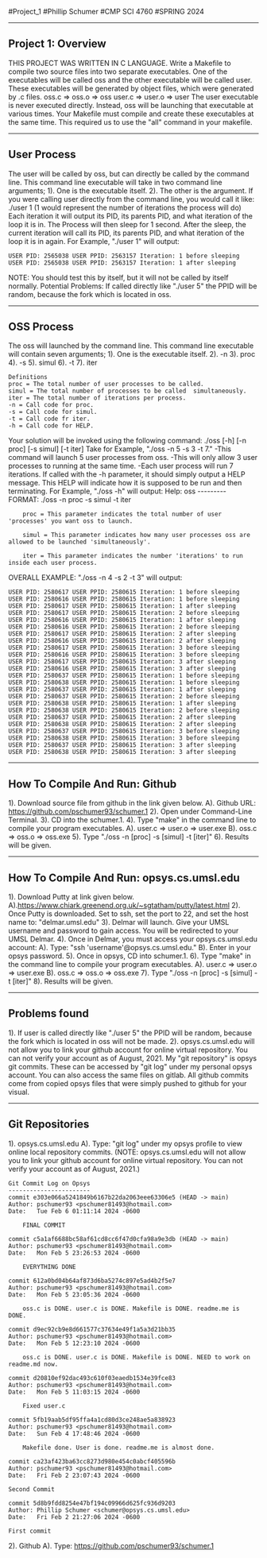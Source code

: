 #Project_1
#Phillip Schumer
#CMP SCI 4760
#SPRING 2024

-------------------
Project 1: Overview
-------------------
THIS PROJECT WAS WRITTEN IN C LANGUAGE.
Write a Makefile to compile two source files into two separate executables. One of the executables
will be called oss and the other executable will be called user. 
These executables will be generated by object files, which were generated by .c files.
    oss.c => oss.o => oss
    user.c => user.o => user
The user executable is never executed directly. Instead, oss will be launching that executable
 at various times. Your Makefile must compile and create these executables at the same time. 
 This required us to use the "all" command in your makefile.

------------
User Process
------------
The user will be called by oss, but can directly be called by the command line.
This command line executable will take in two  command line arguments; 
    1). One is the executable itself.
    2). The other is the argument. 
If you were calling user directly from the command line, you would call it like:
    ./user 1
    (1 would represent  the number of iterations the process will do)
Each iteration it will output its PID, its parents PID, and what iteration of the loop it is in.
The Process will then sleep for 1 second. 
After the sleep, the current iteration will call its PID, its parents PID, 
and what iteration of the loop it is in again.
    For Example, "./user 1" will output:

    USER PID: 2565038 USER PPID: 2563157 Iteration: 1 before sleeping
    USER PID: 2565038 USER PPID: 2563157 Iteration: 1 after sleeping

NOTE: You should test this by itself, but it will not be called by itself normally.
Potential Problems: If called directly like "./user 5" the PPID will be random, 
because the fork which is located in oss.

-----------
OSS Process
-----------
The oss will launched by the command line. This command line executable will contain seven arguments;
    1). One is the executable itself.
    2). -n
    3). proc
    4). -s
    5). simul
    6). -t
    7). iter

    Definitions
    proc = The total number of user processes to be called.
    simul = The total number of processes to be called  simultaneously.
    iter = The total number of iterations per process.
    -n = Call code for proc.
    -s = Call code for simul.
    -t = Call code fr iter.
    -h = Call code for HELP.

Your solution will be invoked using the following command:
./oss [-h] [-n proc] [-s simul] [-t iter]
Take for Example, "./oss -n 5 -s 3 -t 7."
    -This command will launch 5 user processes from oss. 
    -This will only allow 3 user processes to running at the same time.
    -Each user process will run 7 iterations.
If called with the -h parameter, it should simply output a HELP message.
This HELP will indicate how it is supposed to be run and then terminating.
For Example, "./oss -h" will output:
    Help: oss
    ---------
    FORMAT: ./oss -n proc -s simul -t iter

        proc = This parameter indicates the total number of user 'processes' you want oss to launch.

        simul = This parameter indicates how many user processes oss are allowed to be launched 'simultaneously'.

        iter = This parameter indicates the number 'iterations' to run inside each user process.

OVERALL EXAMPLE: "./oss -n 4 -s 2 -t 3" will output:

    USER PID: 2580617 USER PPID: 2580615 Iteration: 1 before sleeping
    USER PID: 2580616 USER PPID: 2580615 Iteration: 1 before sleeping
    USER PID: 2580617 USER PPID: 2580615 Iteration: 1 after sleeping
    USER PID: 2580617 USER PPID: 2580615 Iteration: 2 before sleeping
    USER PID: 2580616 USER PPID: 2580615 Iteration: 1 after sleeping
    USER PID: 2580616 USER PPID: 2580615 Iteration: 2 before sleeping
    USER PID: 2580617 USER PPID: 2580615 Iteration: 2 after sleeping
    USER PID: 2580616 USER PPID: 2580615 Iteration: 2 after sleeping
    USER PID: 2580617 USER PPID: 2580615 Iteration: 3 before sleeping
    USER PID: 2580616 USER PPID: 2580615 Iteration: 3 before sleeping
    USER PID: 2580617 USER PPID: 2580615 Iteration: 3 after sleeping
    USER PID: 2580616 USER PPID: 2580615 Iteration: 3 after sleeping
    USER PID: 2580637 USER PPID: 2580615 Iteration: 1 before sleeping
    USER PID: 2580638 USER PPID: 2580615 Iteration: 1 before sleeping
    USER PID: 2580637 USER PPID: 2580615 Iteration: 1 after sleeping
    USER PID: 2580637 USER PPID: 2580615 Iteration: 2 before sleeping
    USER PID: 2580638 USER PPID: 2580615 Iteration: 1 after sleeping
    USER PID: 2580638 USER PPID: 2580615 Iteration: 2 before sleeping
    USER PID: 2580637 USER PPID: 2580615 Iteration: 2 after sleeping
    USER PID: 2580638 USER PPID: 2580615 Iteration: 2 after sleeping
    USER PID: 2580637 USER PPID: 2580615 Iteration: 3 before sleeping
    USER PID: 2580638 USER PPID: 2580615 Iteration: 3 before sleeping
    USER PID: 2580637 USER PPID: 2580615 Iteration: 3 after sleeping
    USER PID: 2580638 USER PPID: 2580615 Iteration: 3 after sleeping

------------------------------
How To Compile And Run: Github
------------------------------
1). Download source file from github in the link given below.
        A). Github URL: https://github.com/pschumer93/schumer.1
2). Open under Command-Line Terminal.
3). CD into the schumer.1.
4). Type "make" in the command line to compile your program executables.
    A). user.c => user.o => user.exe
    B). oss.c => oss.o => oss.exe
5). Type "./oss -n [proc] -s [simul] -t [iter]"
6). Results will be given.

-----------------------------------------
How To Compile And Run: opsys.cs.umsl.edu
-----------------------------------------
1). Download Putty at link given below.
    A).https://www.chiark.greenend.org.uk/~sgtatham/putty/latest.html
2). Once Putty is downloaded. Set to ssh, set the port to 22, and set the host name
to: "delmar.umsl.edu"
3). Delmar will launch. Give your UMSL username and password to gain access. You will be
redirected to your UMSL Delmar.
4). Once in Delmar, you must access your opsys.cs.umsl.edu account:
    A). Type: "ssh 'username'@opsys.cs.umsl.edu."
    B). Enter in your opsys password.
5). Once in opsys, CD into schumer.1.
6). Type "make" in the command line to compile your program executables.
    A). user.c => user.o => user.exe
    B). oss.c => oss.o => oss.exe
7). Type "./oss -n [proc] -s [simul] -t [iter]"
8). Results will be given.

--------------
Problems found
--------------
1). If user is called directly like "./user 5" the PPID will be random, 
because the fork which is located in oss will not be made.
2). opsys.cs.umsl.edu will not allow you to link your github account for online virtual repository.
    You can not verify your account as of August, 2021. My "git repository" is opsys git commits.
    These can be accessed by "git log" under my personal opsys account. You can also access the same files
    on gitlab. All github commits come from copied opsys files that were simply pushed to github for your visual.

----------------
Git Repositories
----------------
1). opsys.cs.umsl.edu
    A). Type: "git log" under my opsys profile to view online local repository commits.
        (NOTE: opsys.cs.umsl.edu will not allow you to link your github account for online virtual repository.
        You can not verify your account as of August, 2021.)
		
	Git Commit Log on Opsys
	-----------------------
	commit e303e066a5241849b6167b22da2063eee63306e5 (HEAD -> main)
    Author: pschumer93 <pschumer81493@hotmail.com>
    Date:   Tue Feb 6 01:11:14 2024 -0600

        FINAL COMMIT
        
    commit c5a1af6688bc58af61cd8cc6f47d0cfa98a9e3db (HEAD -> main)
	Author: pschumer93 <pschumer81493@hotmail.com>
	Date:   Mon Feb 5 23:26:53 2024 -0600

		EVERYTHING DONE

	commit 612a0bd04b64af873d6ba5274c897e5ad4b2f5e7
	Author: pschumer93 <pschumer81493@hotmail.com>
	Date:   Mon Feb 5 23:05:36 2024 -0600

		oss.c is DONE. user.c is DONE. Makefile is DONE. readme.me is DONE.

	commit d9ec92cb9e8d661577c37634e49f1a5a3d21bb35
	Author: pschumer93 <pschumer81493@hotmail.com>
	Date:   Mon Feb 5 12:23:10 2024 -0600

		oss.c is DONE. user.c is DONE. Makefile is DONE. NEED to work on readme.md now.

	commit d20810ef92dac493c610f03eaedb1534e39fce83
	Author: pschumer93 <pschumer81493@hotmail.com>
	Date:   Mon Feb 5 11:03:15 2024 -0600

		Fixed user.c

	commit 5fb19aab5df95ffa4a1cd80d3ce248ae5a838923
	Author: pschumer93 <pschumer81493@hotmail.com>
	Date:   Sun Feb 4 17:48:46 2024 -0600

		Makefile done. User is done. readme.me is almost done.

	commit ca23af423ba63cc8273d980e454c0abcf405596b
	Author: pschumer93 <pschumer81493@hotmail.com>
	Date:   Fri Feb 2 23:07:43 2024 -0600

    Second Commit

	commit 5d8b9fdd8254e47bf194c09966d625fc936d9203
	Author: Phillip Schumer <schumer@opsys.cs.umsl.edu>
	Date:   Fri Feb 2 21:27:06 2024 -0600

    First commit

2). Github
    A). Type: https://github.com/pschumer93/schumer.1
	
	

